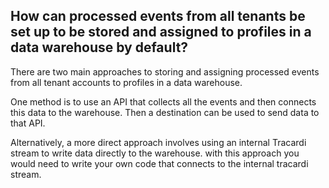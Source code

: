 ## How can processed events from all tenants be set up to be stored and assigned to profiles in a data warehouse by default?

There are two main approaches to storing and assigning processed events from all tenant accounts to profiles in a data
warehouse.

One method is to use an API that collects all the events and then connects this data to the warehouse. Then a
destination can be used to send data to that API.

Alternatively, a more direct approach involves using an internal Tracardi stream to write data directly to the
warehouse. with this approach you would need to write your own code that connects to the internal tracardi stream.
